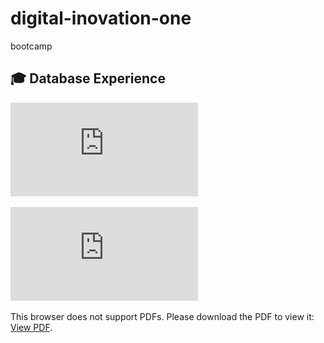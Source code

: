# digital-inovation-one
bootcamp

## 🎓 Database Experience
![Certificado Database Experience](https://github.com/mballem/digital-inovation-one/blob/master/_docs/cert-database-experience.pdf)

<object data="https://github.com/mballem/digital-inovation-one/blob/master/_docs/cert-database-experience.pdf" type="application/pdf" width="700px" height="700px">
    <embed src="https://github.com/mballem/digital-inovation-one/blob/master/_docs/cert-database-experience.pdf">
        <p>This browser does not support PDFs. Please download the PDF to view it: <a href="https://github.com/mballem/digital-inovation-one/blob/master/_docs/cert-database-experience.pdf">View PDF</a>.</p>
    </embed>
</object>

